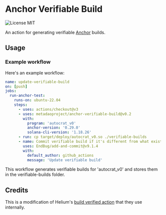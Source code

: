 # Anchor Verifiable Build

![License MIT](https://img.shields.io/badge/License-MIT-yellow.svg)

An action for generating verifiable [Anchor](https://www.anchor-lang.com/) builds.

## Usage

### Example workflow

Here's an example workflow:

```yaml
name: update-verifiable-build
on: [push]
jobs:
  run-anchor-test:
    runs-on: ubuntu-22.04
    steps:
      - uses: actions/checkout@v3
      - uses: metadaoproject/anchor-verifiable-build@v0.2
        with:
          program: 'autocrat_v0'
          anchor-version: '0.29.0'
          solana-cli-version: '1.18.26'
      - run: cp target/deploy/autocrat_v0.so ./verifiable-builds
      - name: Commit verifiable build if it's different from what exists
        uses: EndBug/add-and-commit@v9.1.4
        with:
          default_author: github_actions
          message: 'Update verifiable build'
```

This workflow generates verifiable builds for 'autocrat_v0' and stores them in the verifiable-builds folder.

## Credits

This is a modification of Helium's [build verified action](https://github.com/helium/helium-program-library/blob/68da8e38e769a22bca0492156695b9677978d139/.github/actions/build-verified/action.yaml#L1verified) that they use internally.
